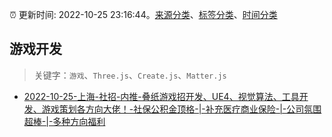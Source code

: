 :alarm_clock: 更新时间: 2022-10-25 23:16:44。[来源分类](../README.md)、[标签分类](../TAGS.md)、[时间分类](../TIMELINE.md)

## 游戏开发


> 关键字：`游戏`、`Three.js`、`Create.js`、`Matter.js`



- [2022-10-25-上海-社招-内推-叠纸游戏招开发、UE4、视觉算法、工具开发、游戏策划各方向大佬！-社保公积金顶格-|-补充医疗商业保险-|-公司氛围超棒-|-多种方向福利](https://www.v2ex.com/t/889832) 